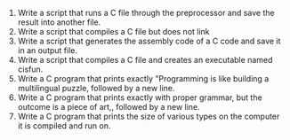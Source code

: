 1.	Write a script that runs a C file through the preprocessor and save the result into another file.
2.	Write a script that compiles a C file but does not link
3.	Write a script that generates the assembly code of a C code and save it in an output file.
4.	Write a script that compiles a C file and creates an executable named cisfun.
5.	Write a C program that prints exactly "Programming is like building a multilingual puzzle, followed by a new line.
6.	Write a C program that prints exactly with proper grammar, but the outcome is a piece of art,, followed by a new line.
7.	Write a C program that prints the size of various types on the computer it is compiled and run on.

